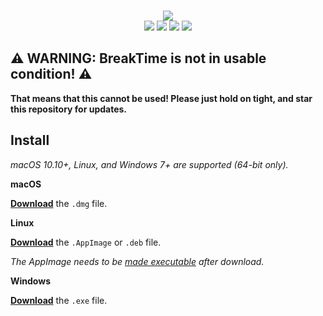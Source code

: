 <div align="center">
    <br />
    <p>
        <img src="https://i.vgy.me/PeQ14k.png">
        <br />
        <img src="https://img.shields.io/github/issues/PlutonusDev/BreakTime.svg">
        <img src="https://img.shields.io/github/stars/PlutonusDev/BreakTime.svg">
        <img src="https://img.shields.io/github/last-commit/PlutonusDev/BreakTime.svg">
        <img src="https://david-dm.org/PlutonusDev/BreakTime.svg">
    </p>
</div>

## ⚠ WARNING: BreakTime is not in usable condition! ⚠
**That means that this cannot be used! Please just hold on tight, and star this repository for updates.**

## Install

*macOS 10.10+, Linux, and Windows 7+ are supported (64-bit only).*

**macOS**

[**Download**](https://github.com/user/repo/releases/latest) the `.dmg` file.

**Linux**

[**Download**](https://github.com/user/repo/releases/latest) the `.AppImage` or `.deb` file.

*The AppImage needs to be [made executable](http://discourse.appimage.org/t/how-to-make-an-appimage-executable/80) after download.*

**Windows**

[**Download**](https://github.com/user/repo/releases/latest) the `.exe` file.